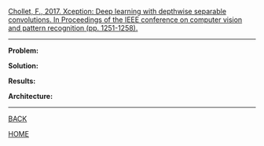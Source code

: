 [Chollet, F., 2017. Xception: Deep learning with depthwise separable convolutions. In Proceedings of the IEEE conference on computer vision and pattern recognition (pp. 1251-1258).](https://arxiv.org/pdf/1610.02357.pdf)

---

**Problem:**

**Solution:**

**Results:**

**Architecture:**

---

[BACK](../index.md)

[HOME](../../../index.md)